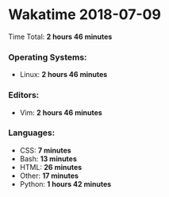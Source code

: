 # Wakatime 2018-07-09

Time Total: **2 hours 46 minutes**

### Operating Systems:
- Linux: **2 hours 46 minutes** 

### Editors:
- Vim: **2 hours 46 minutes** 

### Languages:
- CSS: **7 minutes** 
- Bash: **13 minutes** 
- HTML: **26 minutes** 
- Other: **17 minutes** 
- Python: **1 hours 42 minutes** 

